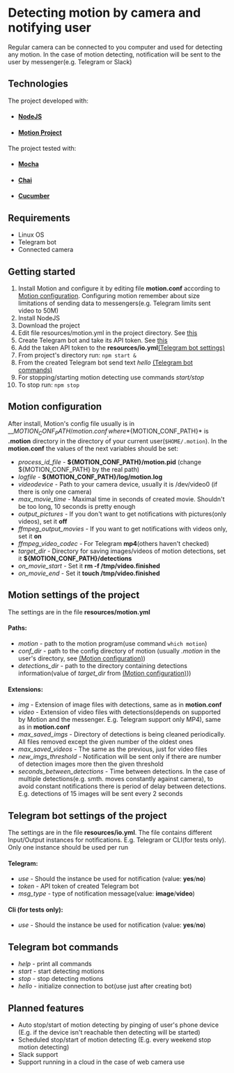 Detecting motion by camera and notifying user
===================
Regular camera can be connected to you computer and used for detecting any motion. In the case of motion detecting, notification will be sent to the user by messenger(e.g. Telegram or Slack)

## Technologies
The project developed with:
* #### [NodeJS](https://nodejs.org/en/)
* #### [Motion Project](https://motion-project.github.io/)
The project tested with:
* #### [Mocha](https://mochajs.org/)
* #### [Chai](https://www.chaijs.com/)
* #### [Cucumber](https://cucumber.io/)

## Requirements 
- Linux OS
- Telegram bot
- Connected camera

## Getting started
1. Install Motion and configure it by editing file __motion.conf__ according to [Motion configuration](#Motion-configuration). Configuring motion remember about size limitations of sending data to messengers(e.g. Telegram limits sent video to 50M)
2.  Install NodeJS
3. Download the project
4. Edit file resources/motion.yml in the project directory. See [this](#Motion-settings-of-the-project) 
5. Create Telegram bot and take its API token. See [this](https://core.telegram.org/bots#6-botfather)
6. Add the taken API token to the __resources/io.yml__[(Telegram bot settings)](#Telegram-bot-settings-of-the-project)
7. From project's directory run: `npm start &`
8. From the created Telegram bot send text *hello* [(Telegram bot commands)](#Telegram-bot-commands)
9. For stopping/starting motion detecting use commands *start/stop* 
10. To stop run: `npm stop`

## Motion configuration
After install, Motion's config file usually is in __${MOTION_CONF_PATH}/motion.conf__, where *${MOTION_CONF_PATH}* is __.motion__ directory in the directory of your current user(`$HOME/.motion`). In the __motion.conf__ the values of the next variables should be set:
- *process_id_file* - __${MOTION_CONF_PATH}/motion.pid__ (change ${MOTION_CONF_PATH} by the real path)
- *logfile* - __${MOTION_CONF_PATH}/log/motion.log__
- *videodevice* - Path to your camera device, usually it is /dev/video0 (if there is only one camera)
- *max_movie_time* - Maximal time in seconds of created movie. Shouldn't be too long, 10 seconds is pretty enough
- *output_pictures* - If you don't want to get notifications with pictures(only videos), set it __off__
- *ffmpeg_output_movies* - If you want to get notifications with videos only, set it __on__
- *ffmpeg_video_codec* - For Telegram __mp4__(others haven't checked)
- *target_dir* - Directory for saving images/videos of motion detections, set it __${MOTION_CONF_PATH}/detections__
- *on_movie_start* - Set it __rm -f /tmp/video.finished__
- *on_movie_end* - Set it __touch /tmp/video.finished__ 

## Motion settings of the project
The settings are in the file __resources/motion.yml__
#### Paths:
- *motion* - path to the motion program(use command `which motion`)
-  *conf_dir* - path to the config directory of motion (usually *.motion* in the user's directory, see [(Motion configuration)](#Motion-configuration))
-  *detections_dir* - path to the directory containing detections information(value of *target_dir* from [(Motion configuration)](#Motion-configuration)))
#### Extensions:
- *img* - Extension of image files with detections, same as in __motion.conf__
-  *video* - Extension of video files with detections(depends on supported by Motion and the messenger. E.g. Telegram support only MP4), same as in __motion.conf__
-  *max_saved_imgs* - Directory of detections is being cleaned periodically. All files removed except the given number of the oldest ones
-  *max_saved_videos* - The same as the previous, just for video files
-  *new_imgs_threshold* - Notification will be sent only if there are number of detection images more then the given threshold
-  *seconds_between_detections* - Time between detections. In the case of multiple detections(e.g. smth. moves constantly against camera), to avoid constant notifications there is period of delay between detections. E.g. detections of 15 images will be sent every 2 seconds 

## Telegram bot settings of the project
The settings are in the file __resources/io.yml__. The file contains different Input/Output instances for notifications. E.g. Telegram or CLI(for tests only). Only one instance should be used per run
#### Telegram:
- *use* - Should the instance be used for notification (value: __yes__/__no__)
- *token* - API token of created Telegram bot
- *msg_type* - type of notification message(value: __image__/__video__)
#### Cli (for tests only): 
- *use* - Should the instance be used for notification (value: __yes__/__no__)

## Telegram bot commands
* *help* - print all commands
*  *start* - start detecting motions
*  *stop* - stop detecting motions 
*  *hello* - initialize connection to bot(use just after creating bot)

## Planned features
* Auto stop/start of motion detecting by pinging of user's phone device (E.g. if the device isn't reachable then detecting will be started)
* Scheduled stop/start of motion detecting (E.g. every weekend stop motion detecting)
* Slack support
* Support running in a cloud in the case of web camera use